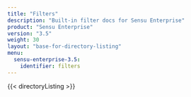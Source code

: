 ```yaml
---
title: "Filters"
description: "Built-in filter docs for Sensu Enterprise"
product: "Sensu Enterprise"
version: "3.5"
weight: 30
layout: "base-for-directory-listing"
menu:
  sensu-enterprise-3.5:
    identifier: filters
---
```


{{< directoryListing >}}
